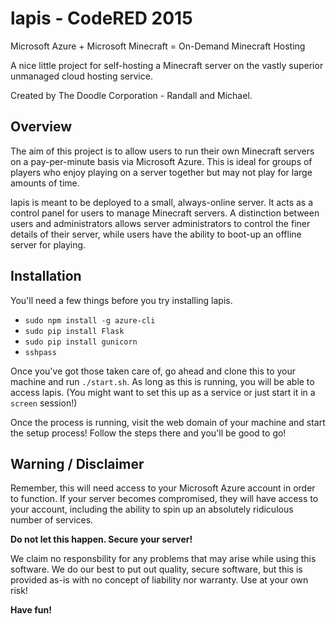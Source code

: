 # lapis - CodeRED 2015

Microsoft Azure + Microsoft Minecraft = On-Demand Minecraft Hosting

A nice little project for self-hosting a Minecraft server on the vastly
superior unmanaged cloud hosting service.

Created by The Doodle Corporation - Randall and Michael.

## Overview

The aim of this project is to allow users to run their own Minecraft
servers on a pay-per-minute basis via Microsoft Azure. This is ideal
for groups of players who enjoy playing on a server together but may
not play for large amounts of time.

lapis is meant to be deployed to a small, always-online server. It acts
as a control panel for users to manage Minecraft servers. A distinction
between users and administrators allows server administrators to control
the finer details of their server, while users have the ability to
boot-up an offline server for playing.

## Installation

You'll need a few things before you try installing lapis.

* `sudo npm install -g azure-cli`
* `sudo pip install Flask`
* `sudo pip install gunicorn`
* `sshpass`

Once you've got those taken care of, go ahead and clone this to your
machine and run `./start.sh`. As long as this is running, you will
be able to access lapis. (You might want to set this up as a service
or just start it in a `screen` session!)

Once the process is running, visit the web domain of your machine
and start the setup process! Follow the steps there and you'll
be good to go!

## Warning / Disclaimer

Remember, this will need access to your Microsoft Azure account in
order to function. If your server becomes compromised, they will have
access to your account, including the ability to spin up an absolutely
ridiculous number of services.

**Do not let this happen. Secure your server!**

We claim no responsbility for any problems that may arise while using
this software. We do our best to put out quality, secure software, but
this is provided as-is with no concept of liability nor warranty. Use
at your own risk!

**Have fun!**
